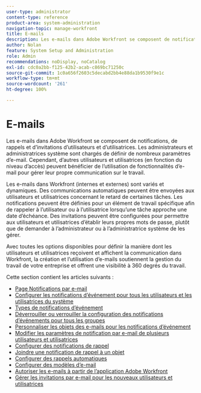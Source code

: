 ```yaml
---
user-type: administrator
content-type: reference
product-area: system-administration
navigation-topic: manage-workfront
title: E-mails
description: Les e-mails dans Adobe Workfront se composent de notifications, de rappels et d’invitations d’utilisateurs et d’utilisatrices. Les administrateurs et administratrices système sont chargés de définir de nombreux paramètres d’e-mail. Cependant, d’autres utilisateurs et utilisatrices (en fonction du niveau d’accès) peuvent bénéficier de l’utilisation de fonctionnalités d’e-mail pour gérer leur propre communication sur le travail.
author: Nolan
feature: System Setup and Administration
role: Admin
recommendations: noDisplay, noCatalog
exl-id: cdc0a2bb-f125-42b2-acab-c869bc71250c
source-git-commit: 1c0a656f2603c5decabd2bb4e88da1b9530f9e1c
workflow-type: tm+mt
source-wordcount: '261'
ht-degree: 100%

---
```


# E-mails

Les e-mails dans Adobe Workfront se composent de notifications, de rappels et d’invitations d’utilisateurs et d’utilisatrices. Les administrateurs et administratrices système sont chargés de définir de nombreux paramètres d’e-mail. Cependant, d’autres utilisateurs et utilisatrices (en fonction du niveau d’accès) peuvent bénéficier de l’utilisation de fonctionnalités d’e-mail pour gérer leur propre communication sur le travail.

Les e-mails dans Workfront (internes et externes) sont variés et dynamiques. Des communications automatiques peuvent être envoyées aux utilisateurs et utilisatrices concernant le retard de certaines tâches. Les notifications peuvent être définies pour un élément de travail spécifique afin de rappeler à l’utilisateur ou à l’utilisatrice lorsqu’une tâche approche une date d’échéance. Des invitations peuvent être configurées pour permettre aux utilisateurs et utilisatrices d’établir leurs propres mots de passe, plutôt que de demander à l’administrateur ou à l’administratrice système de les gérer.

Avec toutes les options disponibles pour définir la manière dont les utilisateurs et utilisatrices reçoivent et affichent la communication dans Workfront, la création et l’utilisation d’e-mails soutiennent la gestion du travail de votre entreprise et offrent une visibilité à 360 degrés du travail.

Cette section contient les articles suivants :

* [Page Notifications par e-mail](../../../administration-and-setup/manage-workfront/emails/email-notifications-page.md)
* [Configurer les notifications d’événement pour tous les utilisateurs et les utilisatrices du système](../../../administration-and-setup/manage-workfront/emails/configure-event-notifications-for-everyone-in-the-system.md)
* [Types de notifications d’événement](../../../administration-and-setup/manage-workfront/emails/event-notifications-available-in-wf.md)
* [Déverrouiller ou verrouiller la configuration des notifications d’événements pour tous les groupes](../../../administration-and-setup/manage-workfront/emails/unlock-configuration-of-event-notifications-for-groups.md)
* [Personnaliser les objets des e-mails pour les notifications d’événement](../../../administration-and-setup/manage-workfront/emails/custom-email-subjects-event-notification.md)
* [Modifier les paramètres de notification par e-mail de plusieurs utilisateurs et utilisatrices](../../../administration-and-setup/manage-workfront/emails/modify-email-notification-settings-user-profiles.md)
* [Configurer des notifications de rappel](../../../administration-and-setup/manage-workfront/emails/set-up-reminder-notifications.md)
* [Joindre une notification de rappel à un objet](../../../workfront-basics/using-notifications/attach-reminder-notification-object.md)
* [Configurer des rappels automatiques](../../../administration-and-setup/manage-workfront/emails/setting-up-automatic-reminders.md)
* [Configurer des modèles d’e-mail](../../../administration-and-setup/manage-workfront/emails/configure-email-templates.md)
* [Autoriser les e-mails à partir de l’application Adobe Workfront](../../../administration-and-setup/manage-workfront/emails/allow-emails-from-wf-app.md)
* [Gérer les invitations par e-mail pour les nouveaux utilisateurs et utilisatrices](../../../administration-and-setup/manage-workfront/emails/manage-email-invitations.md)
